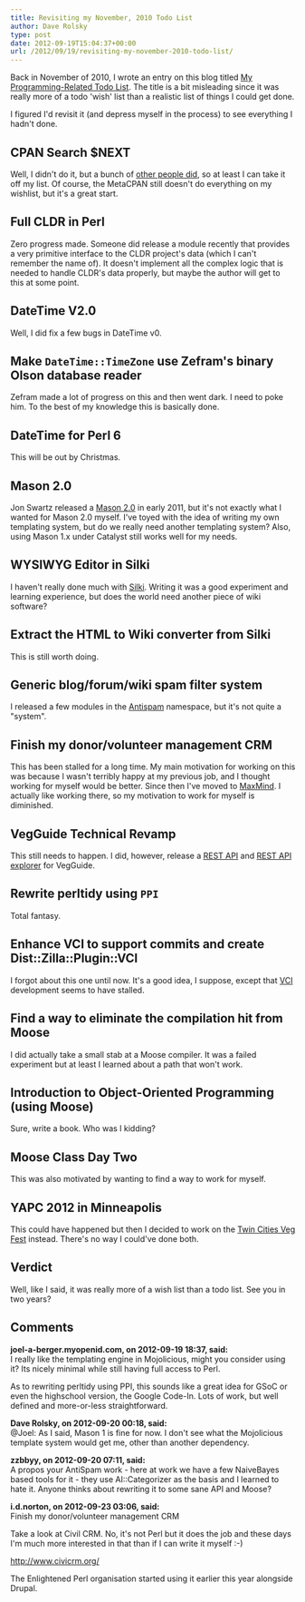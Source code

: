 ```yaml
---
title: Revisiting my November, 2010 Todo List
author: Dave Rolsky
type: post
date: 2012-09-19T15:04:37+00:00
url: /2012/09/19/revisiting-my-november-2010-todo-list/
---
```

Back in November of 2010, I wrote an entry on this blog titled [My Programming-Related Todo List][1]. The title is a bit misleading since it was really more of a todo 'wish' list than a realistic list of things I could get done.

I figured I'd revisit it (and depress myself in the process) to see everything I hadn't done.

## CPAN Search $NEXT

Well, I didn't do it, but a bunch of [other people did][2], so at least I can take it off my list. Of course, the MetaCPAN still doesn't do everything on my wishlist, but it's a great start.

## Full CLDR in Perl

Zero progress made. Someone did release a module recently that provides a very primitive interface to the CLDR project's data (which I can't remember the name of). It doesn't implement all the complex logic that is needed to handle CLDR's data properly, but maybe the author will get to this at some point.

## DateTime V2.0

Well, I did fix a few bugs in DateTime v0.

## Make `DateTime::TimeZone` use Zefram's binary Olson database reader

Zefram made a lot of progress on this and then went dark. I need to poke him. To the best of my knowledge this is basically done.

## DateTime for Perl 6

This will be out by Christmas.

## Mason 2.0

Jon Swartz released a [Mason 2.0][3] in early 2011, but it's not exactly what I wanted for Mason 2.0 myself. I've toyed with the idea of writing my own templating system, but do we really need another templating system? Also, using Mason 1.x under Catalyst still works well for my needs.

## WYSIWYG Editor in Silki

I haven't really done much with [Silki][4]. Writing it was a good experiment and learning experience, but does the world need another piece of wiki software?

## Extract the HTML to Wiki converter from Silki

This is still worth doing.

## Generic blog/forum/wiki spam filter system

I released a few modules in the [Antispam][5] namespace, but it's not quite a "system".

## Finish my donor/volunteer management CRM

This has been stalled for a long time. My main motivation for working on this was because I wasn't terribly happy at my previous job, and I thought working for myself would be better. Since then I've moved to [MaxMind][6]. I actually like working there, so my motivation to work for myself is diminished.

## VegGuide Technical Revamp

This still needs to happen. I did, however, release a [REST API][7] and [REST API explorer][8] for VegGuide.

## Rewrite perltidy using `PPI`

Total fantasy.

## Enhance VCI to support commits and create Dist::Zilla::Plugin::VCI

I forgot about this one until now. It's a good idea, I suppose, except that [VCI][9] development seems to have stalled.

## Find a way to eliminate the compilation hit from Moose

I did actually take a small stab at a Moose compiler. It was a failed experiment but at least I learned about a path that won't work.

## Introduction to Object-Oriented Programming (using Moose)

Sure, write a book. Who was I kidding?

## Moose Class Day Two

This was also motivated by wanting to find a way to work for myself.

## YAPC 2012 in Minneapolis

This could have happened but then I decided to work on the [Twin Cities Veg Fest][10] instead. There's no way I could've done both.

## Verdict

Well, like I said, it was really more of a wish list than a todo list. See you in two years?

 [1]: /2010/11/01/my-programming-related-todo-list/
 [2]: https://metacpan.org
 [3]: https://metacpan.org/module/Mason
 [4]: http://silkiwiki.org/
 [5]: https://metacpan.org/search?q=antispam
 [6]: http://www.maxmind.com
 [7]: http://www.vegguide.org/site/api-docs
 [8]: http://www.vegguide.org/api-explorer/
 [9]: https://metacpan.org/release/VCI
 [10]: http://www.tcvegfest.com/

## Comments

**joel-a-berger.myopenid.com, on 2012-09-19 18:37, said:**  
I really like the templating engine in Mojolicious, might you consider using it? Its nicely minimal while still having full access to Perl.

As to rewriting perltidy using PPI, this sounds like a great idea for GSoC or even the highschool version, the Google Code-In. Lots of work, but well defined and more-or-less straightforward.

**Dave Rolsky, on 2012-09-20 00:18, said:**  
@Joel: As I said, Mason 1 is fine for now. I don't see what the Mojolicious template system would get me, other than another dependency.

**zzbbyy, on 2012-09-20 07:11, said:**  
A propos your AntiSpam work - here at work we have a few NaiveBayes based tools for it - they use AI::Categorizer as the basis and I learned to hate it. Anyone thinks about rewriting it to some sane API and Moose?

**i.d.norton, on 2012-09-23 03:06, said:**  
Finish my donor/volunteer management CRM

Take a look at Civil CRM. No, it's not Perl but it does the job and these days I'm much more interested in that than if I can write it myself :-) 

<a href="http://www.civicrm.org/" rel="nofollow ugc">http://www.civicrm.org/</a>

The Enlightened Perl organisation started using it earlier this year alongside Drupal.